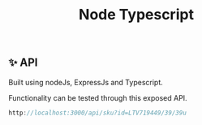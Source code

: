 
<div align="center" id="top"> 
  &#xa0;

  <!-- <a href="https://{{app_url}}.netlify.app">Demo</a> -->
</div>

<h1 align="center">Node Typescript</h1>

<p align="center">
 
</p>

<!-- Status -->

<!-- <h4 align="center"> 
	🚧  {{app_name}} 🚀 Under construction...  🚧
</h4> 
<hr> -->


<br>

## :sparkles: API ##
Built using nodeJs, ExpressJs and Typescript.

Functionality can be tested through this exposed API.
``` javascript
http://localhost:3000/api/sku?id=LTV719449/39/39u
``` 


